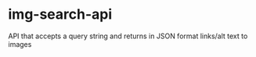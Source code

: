 # img-search-api
API that accepts a query string  and returns in JSON format links/alt text to images
